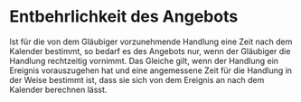 # Entbehrlichkeit des Angebots

Ist für die von dem Gläubiger vorzunehmende Handlung eine Zeit nach dem Kalender bestimmt, so bedarf es des Angebots nur, wenn der Gläubiger die Handlung rechtzeitig vornimmt. Das Gleiche gilt, wenn der Handlung ein Ereignis vorauszugehen hat und eine angemessene Zeit für die Handlung in der Weise bestimmt ist, dass sie sich von dem Ereignis an nach dem Kalender berechnen lässt.